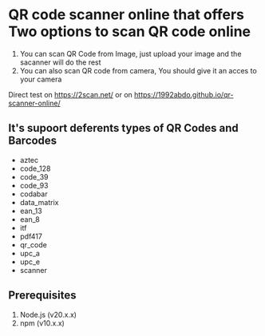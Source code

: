 <h1>QR code scanner online that offers Two options to scan QR code online</h1>
<ol>
  <li>You can scan QR Code from Image, just upload your image and the sacanner will do the rest</li>
  <li>You can also scan QR code from camera, You should give it an acces to your camera</li>
</ol>
Direct test on <a href="https://2scan.net/">https://2scan.net/</a> 
 or on <a href="https://1992abdo.github.io/qr-scanner-online/">https://1992abdo.github.io/qr-scanner-online/</a>
<h2>It's supoort deferents types of QR Codes and Barcodes</h2>
<ul>
  <li>aztec</li>
  <li>code_128</li>
  <li>code_39</li>
  <li>code_93</li>
  <li>codabar</li>
  <li>data_matrix</li>
  <li>ean_13</li>
  <li>ean_8</li>
  <li>itf</li>
  <li>pdf417</li>
  <li>qr_code</li>
  <li>upc_a</li>
  <li>upc_e</li>
  <li>scanner</li>
</ul>

<h2>Prerequisites</h2>
<ol>
  <li>Node.js (v20.x.x)</li>
  <li>npm (v10.x.x)</li>
</ol>


